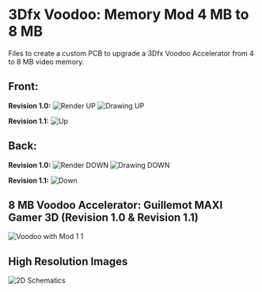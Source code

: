 # 3Dfx Voodoo: Memory Mod 4 MB to 8 MB
Files to create a custom PCB to upgrade a 3Dfx Voodoo Accelerator from 4 to 8 MB video memory.

## Front:
**Revision 1.0:**
![Render UP](https://user-images.githubusercontent.com/88672050/219572614-2bb12c24-cf35-421d-90f8-3883ab83775e.png)
![Drawing UP](https://user-images.githubusercontent.com/88672050/219572649-e6467579-c146-4bc3-85c2-5c41da5bf577.png)

**Revision 1.1:**
![Up](https://user-images.githubusercontent.com/88672050/227789838-98388b08-774c-4657-a8b7-89f32cf953a6.png)

## Back:
**Revision 1.0:**
![Render DOWN](https://user-images.githubusercontent.com/88672050/219572664-c1ac1d49-409c-46e3-b853-99f35abe20f2.png)
![Drawing DOWN](https://user-images.githubusercontent.com/88672050/219572676-2cb1769f-3be0-4fbf-997c-e9db196d08fb.png)

**Revision 1.1:**
![Down](https://user-images.githubusercontent.com/88672050/227789889-ac945aa3-430a-487b-98b4-be7475978146.png)

## 8 MB Voodoo Accelerator: Guillemot MAXI Gamer 3D (Revision 1.0 & Revision 1.1)
![Voodoo with Mod 1 1](https://user-images.githubusercontent.com/88672050/227789731-1c37e050-b388-48b0-840e-292f4508ba54.png)

## High Resolution Images
![2D Schematics](https://user-images.githubusercontent.com/88672050/219112574-503aedce-17e6-46b3-90ee-e3c51c47a3ed.png)
